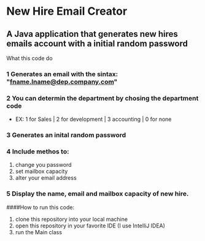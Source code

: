 # New Hire Email Creator 

## A Java application that generates new hires emails account with a initial random password 

What this code do 

### 1 Generates an email with the sintax: "fname.lname@dep.company.com"
### 2 You can determin the department by chosing the department code 
  - EX: 1 for Sales | 2 for development | 3 accounting | 0 for none 
### 3 Generates an inital random password 
### 4 Include methos to:
 1. change you password
 2. set mailbox capacity 
 3. alter your email address
### 5 Display the name, email and mailbox capacity of new hire. 

####How to run this code: 

1. clone this repository into your local machine 
2. open this repository in your favorite IDE (I use IntelliJ IDEA)
3. run the Main class 
